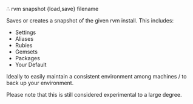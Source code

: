 
∴ rvm snapshot {load,save} filename

Saves or creates a snapshot of the given rvm install. This includes:

* Settings
* Aliases
* Rubies
* Gemsets
* Packages
* Your Default

Ideally to easily maintain a consistent environment among machines
/ to back up your environment.

Please note that this is still considered experimental to a large degree.
